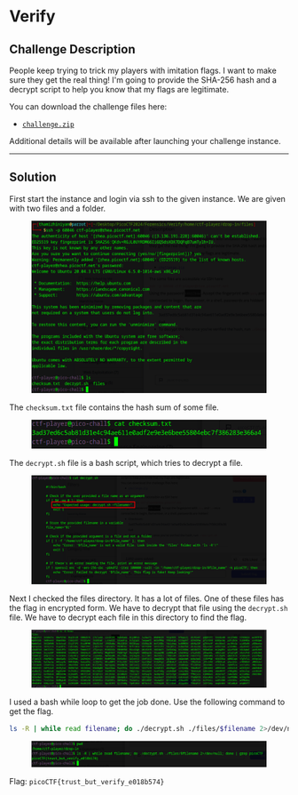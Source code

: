 # Verify

## Challenge Description

People keep trying to trick my players with imitation flags. I want to make sure they get the real thing! I'm going to provide the SHA-256 hash and a decrypt script to help you know that my flags are legitimate.

You can download the challenge files here:

* [`challenge.zip`](https://artifacts.picoctf.net/c\_rhea/21/challenge.zip)

Additional details will be available after launching your challenge instance.

***

## Solution

First start the instance and login via ssh to the given instance. We are given with two files and a folder.

<figure><img src="../../../.gitbook/assets/image (47).png" alt=""><figcaption></figcaption></figure>

The `checksum.txt` file contains the hash sum of some file.

<figure><img src="../../../.gitbook/assets/image (52).png" alt=""><figcaption></figcaption></figure>

The `decrypt.sh` file is a bash script, which tries to decrypt a file.

<figure><img src="../../../.gitbook/assets/image (51).png" alt=""><figcaption></figcaption></figure>

Next I checked the files directory. It has a lot of files. One of these files has the flag in encrypted form. We have to decrypt that file using the `decrypt.sh` file. We have to decrypt each file in this directory to find the flag.

<figure><img src="../../../.gitbook/assets/image (49).png" alt=""><figcaption></figcaption></figure>

I used a bash while loop to get the job done. Use the following command to get the flag.

```bash
ls -R | while read filename; do ./decrypt.sh ./files/$filename 2>/dev/null; done | grep picoCTF
```

<figure><img src="../../../.gitbook/assets/image (50).png" alt=""><figcaption></figcaption></figure>

Flag: `picoCTF{trust_but_verify_e018b574}`
